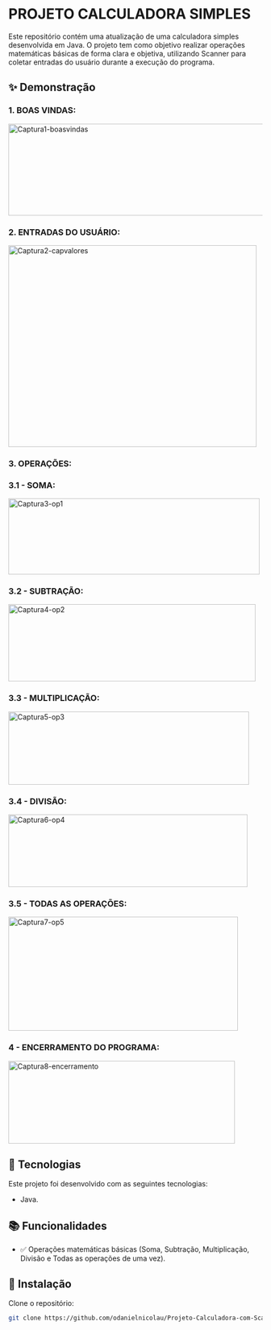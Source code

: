 
# PROJETO CALCULADORA SIMPLES

 Este repositório contém uma atualização de uma calculadora simples desenvolvida em Java. O projeto tem como objetivo realizar operações matemáticas básicas de forma clara e objetiva, utilizando Scanner para coletar entradas do usuário durante a execução do programa.

## ✨ Demonstração
### 1. BOAS VINDAS:
<img width="685" height="182" alt="Captura1-boasvindas" src="https://github.com/user-attachments/assets/83e03e84-6d1e-4540-ac51-85502fff3979" />

### 2. ENTRADAS DO USUÁRIO:
<img width="492" height="400" alt="Captura2-capvalores" src="https://github.com/user-attachments/assets/7b730361-3bec-42b1-916b-191ec20da5a4" />

### 3.  OPERAÇÕES:
### 3.1 - SOMA:
<img width="498" height="151" alt="Captura3-op1" src="https://github.com/user-attachments/assets/1dcc958a-4932-47df-a4b0-7290ae767ce4" />


### 3.2 - SUBTRAÇÃO:
<img width="490" height="153" alt="Captura4-op2" src="https://github.com/user-attachments/assets/21c09880-1073-4fd4-9da8-7de3e487bdb0" />


### 3.3 - MULTIPLICAÇÃO:
<img width="477" height="145" alt="Captura5-op3" src="https://github.com/user-attachments/assets/86791fe1-ecdb-43dd-94df-9a4496de62f1" />


### 3.4 - DIVISÃO:
<img width="474" height="144" alt="Captura6-op4" src="https://github.com/user-attachments/assets/d66fdcf7-649d-45d8-b4ae-8f8508a3ee9e" />



### 3.5 - TODAS AS OPERAÇÕES:
<img width="455" height="226" alt="Captura7-op5" src="https://github.com/user-attachments/assets/30329aeb-ca30-4cbc-86c8-24417b8d73c3" />


### 4 - ENCERRAMENTO DO PROGRAMA:
<img width="449" height="164" alt="Captura8-encerramento" src="https://github.com/user-attachments/assets/2fe3c0f5-6e7b-4b8a-8b10-b579679da5c9" />





## 🚀 Tecnologias

Este projeto foi desenvolvido com as seguintes tecnologias:

- Java.


## 📚 Funcionalidades

- ✅ Operações matemáticas básicas (Soma, Subtração, Multiplicação, Divisão e Todas as operações de uma vez).
   


## 🔧 Instalação

Clone o repositório:

```bash
git clone https://github.com/odanielnicolau/Projeto-Calculadora-com-Scanner
